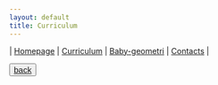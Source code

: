 ```yaml
---
layout: default
title: Curriculum
---
```

| [Homepage](./index.html) | [Curriculum](./curriculum.html)    | [Baby-geometri](./babygeometri.html) | [Contacts](./contacts.html) |

<button style='font-size:15px'>[back](./) </button>
